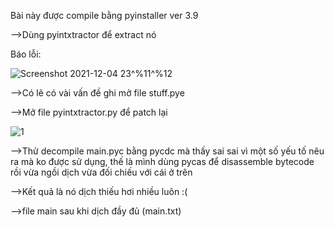 Bài này được compile bằng pyinstaller ver 3.9

-->Dùng pyintxtractor để extract nó 

Báo lỗi:

![Screenshot 2021-12-04 23^%11^%12](https://user-images.githubusercontent.com/84214843/144733169-925fc7cd-d8f1-49f4-9f08-d5b4246ad166.png)

-->Có lẽ có vài vấn đề ghi mở file stuff.pye 

-->Mở file pyintxtractor.py để patch lại

![1](https://user-images.githubusercontent.com/84214843/144733383-c420345d-3b71-4764-bc68-74d88dffa12d.png)

-->Thử decompile main.pyc bằng pycdc mà thấy sai sai vì một số yếu tố nêu ra mà ko được sử dụng, thế là mình dùng pycas để disassemble bytecode rồi vừa ngồi dịch vừa đối chiếu với cái ở trên

-->Kết quả là nó dịch thiếu hơi nhiều luôn :( 

-->file main sau khi dịch đầy đủ (main.txt)





